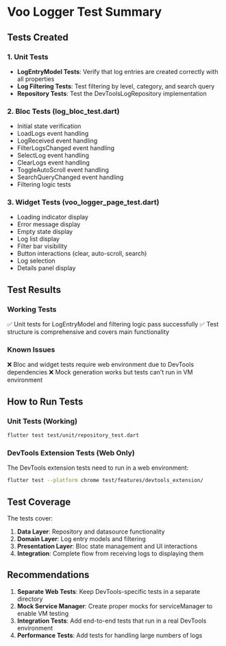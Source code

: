 # Voo Logger Test Summary

## Tests Created

### 1. Unit Tests
- **LogEntryModel Tests**: Verify that log entries are created correctly with all properties
- **Log Filtering Tests**: Test filtering by level, category, and search query
- **Repository Tests**: Test the DevToolsLogRepository implementation

### 2. Bloc Tests (log_bloc_test.dart)
- Initial state verification
- LoadLogs event handling
- LogReceived event handling
- FilterLogsChanged event handling
- SelectLog event handling
- ClearLogs event handling
- ToggleAutoScroll event handling
- SearchQueryChanged event handling
- Filtering logic tests

### 3. Widget Tests (voo_logger_page_test.dart)
- Loading indicator display
- Error message display
- Empty state display
- Log list display
- Filter bar visibility
- Button interactions (clear, auto-scroll, search)
- Log selection
- Details panel display

## Test Results

### Working Tests
✅ Unit tests for LogEntryModel and filtering logic pass successfully
✅ Test structure is comprehensive and covers main functionality

### Known Issues
❌ Bloc and widget tests require web environment due to DevTools dependencies
❌ Mock generation works but tests can't run in VM environment

## How to Run Tests

### Unit Tests (Working)
```bash
flutter test test/unit/repository_test.dart
```

### DevTools Extension Tests (Web Only)
The DevTools extension tests need to run in a web environment:
```bash
flutter test --platform chrome test/features/devtools_extension/
```

## Test Coverage

The tests cover:
1. **Data Layer**: Repository and datasource functionality
2. **Domain Layer**: Log entry models and filtering
3. **Presentation Layer**: Bloc state management and UI interactions
4. **Integration**: Complete flow from receiving logs to displaying them

## Recommendations

1. **Separate Web Tests**: Keep DevTools-specific tests in a separate directory
2. **Mock Service Manager**: Create proper mocks for serviceManager to enable VM testing
3. **Integration Tests**: Add end-to-end tests that run in a real DevTools environment
4. **Performance Tests**: Add tests for handling large numbers of logs